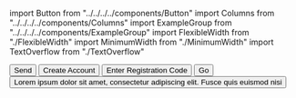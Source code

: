 import Button from "../../../../components/Button"
import Columns from "../../../../components/Columns"
import ExampleGroup from "../../../../components/ExampleGroup"
import FlexibleWidth from "./FlexibleWidth"
import MinimumWidth from "./MinimumWidth"
import TextOverflow from "./TextOverflow"

<Columns reverse>
  <FlexibleWidth />
  <ExampleGroup>
    <Button>Send</Button>
    <Button>Create Account</Button>
    <Button>Enter Registration Code</Button>
  </ExampleGroup>
</Columns>
<Columns reverse>
  <MinimumWidth />
  <ExampleGroup>
    <Button>Go</Button>
  </ExampleGroup>
</Columns>
<Columns reverse>
  <TextOverflow />
  <ExampleGroup>
    <Button>Lorem ipsum dolor sit amet, consectetur adipiscing elit. Fusce quis euismod nisi</Button>
  </ExampleGroup>
</Columns>

